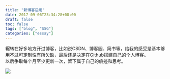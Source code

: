 ```yaml
---
title: "新博客启用"
date: 2017-09-06T23:34:28+08:00
draft: false
toc: false
tags: ["blog", "SSG"]
categories: ["essay"]
---
```


辗转在好多地方开过博客，比如说CSDN、博客园、简书等，给我的感受是基本够用不过可定制性有所欠缺，最后还是决定在Github搭建自己的个人博客。\
以后争取每个月至少更新一次，留下属于自己的痕迹和思考。

![](/images/170907_fireworks.jpg)
